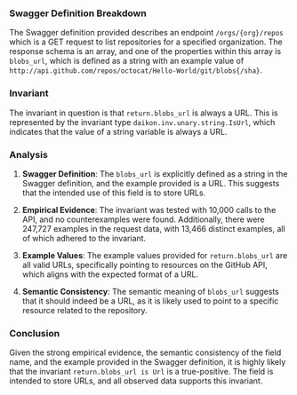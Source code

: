 ### Swagger Definition Breakdown
The Swagger definition provided describes an endpoint `/orgs/{org}/repos` which is a GET request to list repositories for a specified organization. The response schema is an array, and one of the properties within this array is `blobs_url`, which is defined as a string with an example value of `http://api.github.com/repos/octocat/Hello-World/git/blobs{/sha}`.

### Invariant
The invariant in question is that `return.blobs_url` is always a URL. This is represented by the invariant type `daikon.inv.unary.string.IsUrl`, which indicates that the value of a string variable is always a URL.

### Analysis
1. **Swagger Definition**: The `blobs_url` is explicitly defined as a string in the Swagger definition, and the example provided is a URL. This suggests that the intended use of this field is to store URLs.

2. **Empirical Evidence**: The invariant was tested with 10,000 calls to the API, and no counterexamples were found. Additionally, there were 247,727 examples in the request data, with 13,466 distinct examples, all of which adhered to the invariant.

3. **Example Values**: The example values provided for `return.blobs_url` are all valid URLs, specifically pointing to resources on the GitHub API, which aligns with the expected format of a URL.

4. **Semantic Consistency**: The semantic meaning of `blobs_url` suggests that it should indeed be a URL, as it is likely used to point to a specific resource related to the repository.

### Conclusion
Given the strong empirical evidence, the semantic consistency of the field name, and the example provided in the Swagger definition, it is highly likely that the invariant `return.blobs_url is Url` is a true-positive. The field is intended to store URLs, and all observed data supports this invariant.
